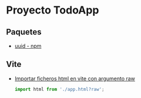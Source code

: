 # Proyecto TodoApp

## Paquetes
- [uuid - npm](https://www.npmjs.com/package/uuid)

## Vite

- [Importar ficheros html en vite con argumento raw](https://vitejs.dev/guide/assets.html#importing-asset-as-string)
    ```js
    import html from './app.html?raw';
    ```